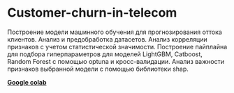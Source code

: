 # Customer-churn-in-telecom

Построение модели машинного обучения для прогнозирования оттока клиентов. Анализ и предобработка датасетов. Анализ корреляции признаков с учетом статистической значимости. Построение пайплайна для подбора гиперпараметров для моделей LightGBM, Catboost, Random Forest с помощью optuna и кросс-валидации. Анализ важности признаков выбранной модели с помощью библиотеки shap.

[**Google colab**](https://colab.research.google.com/drive/17-YZ_0tjMyx_-tO96TuGYc7_xlF2E3-9?usp=sharing)

